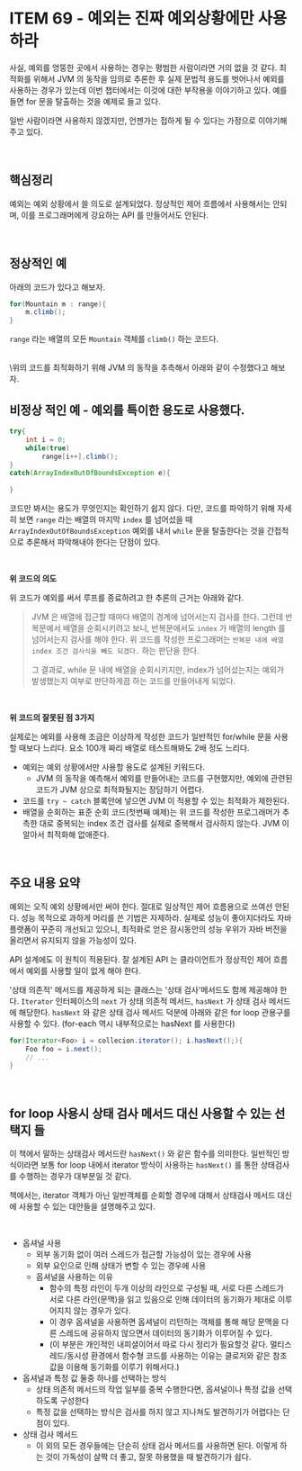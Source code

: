 # ITEM 69 - 예외는 진짜 예외상황에만 사용하라

사실, 예외를 엉뚱한 곳에서 사용하는 경우는 평범한 사람이라면 거의 없을 것 같다. 최적화를 위해서 JVM 의 동작을 임의로 추론한 후 실제 문법적 용도를 벗어나서 예외를 사용하는 경우가 있는데 이번 챕터에서는 이것에 대한 부작용을 이야기하고 있다. 예를 들면 for 문을 탈출하는 것을 예제로 들고 있다.<br>

일반 사람이라면 사용하지 않겠지만, 언젠가는 접하게 될 수 있다는 가정으로 이야기해주고 있다.<br>

<br>

## 핵심정리

예외는 예외 상황에서 쓸 의도로 설계되었다. 정상적인 제어 흐름에서 사용해서는 안되며, 이를 프로그래머에게 강요하는 API 를 만들어서도 안된다.<br>

<br>

## 정상적인 예

아래의 코드가 있다고 해보자.

```java
for(Mountain m : range){
    m.climb();
}
```

`range` 라는 배열의 모든 `Mountain` 객체를 `climb()` 하는 코드다.<br>

<br>\위의 코드를 최적화하기 위해 JVM 의 동작을 추측해서 아래와 같이 수정했다고 해보자.

## 비정상 적인 예 - 예외를 특이한 용도로 사용했다.

```java
try{
    int i = 0;
    while(true)
        range[i++].climb();
}
catch(ArrayIndexOutOfBoundsException e){
    
}
```

코드만 봐서는 용도가 무엇인지는 확인하기 쉽지 않다. 다만, 코드를 파악하기 위해 자세히 보면 `range` 라는 배열의 마지막 `index` 를 넘어섰을 때 `ArrayIndexOutOfBoundsException` 예외를 내서 `while` 문을 탈출한다는 것을 간접적으로 추론해서 파악해내야 한다는 단점이 있다.<br>

<br>

**위 코드의 의도**<br>

위 코드가 예외를 써서 루프를 종료하려고 한 추론의 근거는 아래와 같다.<br>

>  JVM 은 배열에 접근할 때마다 배열의 경계에 넘어서는지 검사를 한다. 그런데 반복문에서 배열을 순회시키려고 보니, 반복문에서도 `index` 가 배열의 length 를 넘어서는지 검사를 해야 한다. 위 코드를 작성한 프로그래머는 `반복문 내에 배열 index 조건 검사식을 빼도 되겠다.` 하는 판단을 한다. <br>
>
> 그 결과로, while 문 내에 배열을 순회시키지만, index가 넘어섰는지는 예외가 발생했는지 여부로 판단하게끔 하는 코드를 만들어내게 되었다.<br>

<br>

**위 코드의 잘못된 점 3가지**<br>

실제로는 예외를 사용해 조금은 이상하게 작성한 코드가 일반적인 for/while 문을 사용할 때보다 느리다. 요소 100개 짜리 배열로 테스트해봐도 2배 정도 느리다.

- 예외는 예외 상황에서만 사용할 용도로 설계된 키워드다.
  - JVM 의 동작을 예측해서 예외를 만들어내는 코드를 구현했지만, 예외에 관련된 코드가 JVM 상으로 최적화될지는 장담하기 어렵다.
- 코드를 `try ~ catch` 블록안에 넣으면 JVM 이 적용할 수 있는 최적화가 제한된다.
- 배열을 순회하는 표준 순회 코드(첫번째 예제)는 위 코드를 작성한 프로그래머가 추측한 대로 중복되는 index 조건 검사를 실제로 중복해서 검사하지 않는다. JVM 이 알아서 최적화해 없애준다.

<br>

## 주요 내용 요약

예외는 오직 예외 상황에서만 써야 한다. 절대로 일상적인 제어 흐름용으로 쓰여선 안된다. 성능 목적으로 과하게 머리를 쓴 기법은 자제하라. 실제로 성능이 좋아지더라도 자바 플랫폼이 꾸준히 개선되고 있으니, 최적화로 얻은 잠시동안의 성능 우위가 자바 버전을 올리면서 유지되지 않을 가능성이 있다.<br>

API 설계에도 이 원칙이 적용된다. 잘 설계된 API 는 클라이언트가 정상적인 제어 흐름에서 예외를 사용할 일이 없게 해야 한다.<br>

'상태 의존적' 메서드를 제공하게 되는 클래스는 '상태 검사'메서드도 함께 제공해야 한다. `Iterator`  인터페이스의 `next` 가 상태 의존적 메서드,  `hasNext` 가 상태 검사 메서드에 해당한다. `hasNext` 와 같은 상태 검사 메서드 덕분에 아래와 같은 for loop 관용구를 사용할 수 있다. (for-each 역시 내부적으로는 hasNext 를 사용한다)<br>

```java
for(Iterator<Foo> i = collecion.iterator(); i.hasNext();){
    Foo foo = i.next();
    // ...
}
```

<br>

## for loop 사용시 상태 검사 메서드 대신 사용할 수 있는 선택지 들

이 책에서 말하는 상태검사 메서드란 `hasNext()` 와 같은 함수를 의미한다. 일반적인 방식이라면 보통 for loop 내에서 iterator 방식이 사용하는 `hasNext()` 를 통한 상태검사를 수행하는 경우가 대부분일 것 같다.<br>

책에서는, iterator 객체가 아닌 일반객체를 순회할 경우에 대해서 상태검사 메서드 대신에 사용할 수 있는 대안들을 설명해주고 있다.

<br>

- 옵셔널 사용
  - 외부 동기화 없이 여러 스레드가 접근할 가능성이 있는 경우에 사용
  - 외부 요인으로 인해 상태가 변할 수 있는 경우에 사용
  - 옵셔널을 사용하는 이유
    - 함수의 특정 라인이 두개 이상의 라인으로 구성될 때, 서로 다른 스레드가 서로 다른 라인(문맥)을 읽고 있음으로 인해 데이터의 동기화가 제대로 이루어지지 않는 경우가 있다.
    - 이 경우 옵셔널을 사용하면 옵셔널이 리턴하는 객체를 통해 해당 문맥을 다른 스레드에 공유하지 않으면서 데이터의 동기화가 이루어질 수 있다. 
    - (이 부분은 개인적인 내피셜이어서 따로 다시 정리가 필요할것 같다. 멀티스레드/동시성 환경에서 함수형 코드를 사용하는 이유는 클로저와 같은 참조값을 이용해 동기화를 이루기 위해서다.)
- 옵셔널과 특정 값 둘중 하나를 선택하는 방식
  - 상태 의존적 메서드의 작업 일부를 중복 수행한다면, 옵셔널이나 특정 값을 선택하도록 구성한다
  - 특정 값을 선택하는 방식은 검사를 하지 않고 지나쳐도 발견하기가 어렵다는 단점이 있다.
- 상태 검사 메서드
  - 이 외의 모든 경우들에는 단순히 상태 검사 메서드를 사용하면 된다. 이렇게 하는 것이 가독성이 살짝 더 좋고, 잘못 하용했을 때 발견하기가 쉽다.

<br>